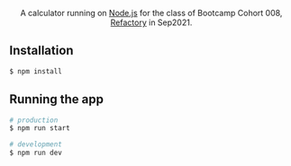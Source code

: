 <p align="center">A calculator running on <a href="http://nodejs.org" target="_blank">Node.js</a> for the class of Bootcamp Cohort 008, <a href="https://refactory.ug" target="_blank">Refactory</a> in Sep2021.</p>
<p align="center">

## Installation

```bash
$ npm install
```

## Running the app

```bash
# production
$ npm run start

# development
$ npm run dev
